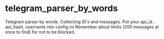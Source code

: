 # telegram_parser_by_words
Telegram parser by words. Collecting ID's and messages.
Put your api_id , api_hash, username into config.ini
Remember about limits (200 messages at once to find) for not to be blocked.
